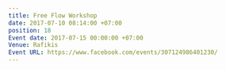 ```yaml
---
title: Free Flow Workshop
date: 2017-07-10 08:14:00 +07:00
position: 18
Event date: 2017-07-15 00:00:00 +07:00
Venue: Rafikis
Event URL: https://www.facebook.com/events/307124986401230/
---
```


